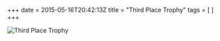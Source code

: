 +++
date = 2015-05-16T20:42:13Z
title = "Third Place Trophy"
tags = [ ]
+++

![Third Place Trophy](/img/c0/2f/1bd390839c237e00d8015ad828c6.jpg)
